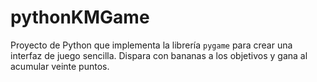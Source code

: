 # pythonKMGame

Proyecto de Python que implementa la librería ```pygame``` para crear una interfaz de juego sencilla.
Dispara con bananas a los objetivos y gana al acumular veinte puntos.

